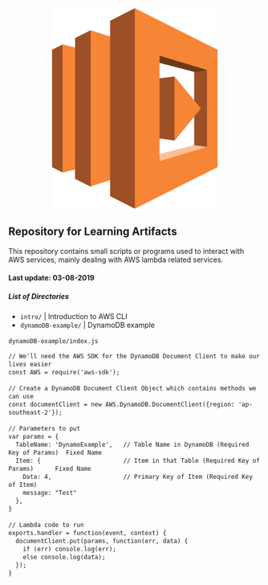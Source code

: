<div style="text-align: center;">
  <img style="max-width: 400px; max-height: 400px;" src="assets/aws-lambda.svg" />
</div>

## Repository for Learning Artifacts

This repository contains small scripts or programs used to interact with AWS services, mainly dealing with AWS lambda related services.


#### Last update: 03-08-2019

##### List of Directories

* `intro/` | Introduction to AWS CLI
* `dynamoDB-example/` | DynamoDB example


`dynamoDB-example/index.js`
```
// We'll need the AWS SDK for the DynamoDB Document Client to make our lives easier
const AWS = require('aws-sdk');

// Create a DynamoDB Document Client Object which contains methods we can use
const documentClient = new AWS.DynamoDB.DocumentClient({region: 'ap-southeast-2'});

// Parameters to put
var params = {
  TableName: 'DynamoExample',   // Table Name in DynamoDB (Required Key of Params)  Fixed Name
  Item: {                       // Item in that Table (Required Key of Params)      Fixed Name
    Data: 4,                    // Primary Key of Item (Required Key of Item)
    message: "Test"
  },
}

// Lambda code to run
exports.handler = function(event, context) {
  documentClient.put(params, function(err, data) {
    if (err) console.log(err);
    else console.log(data);
  });
}

```
